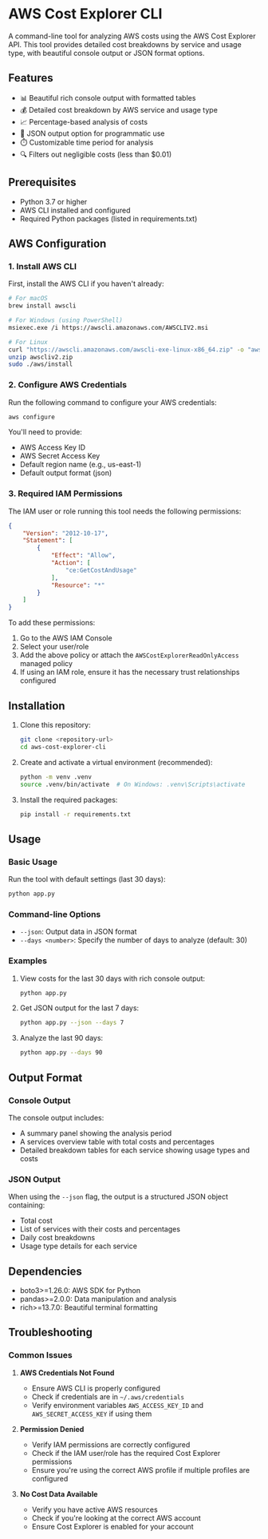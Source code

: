 # AWS Cost Explorer CLI

A command-line tool for analyzing AWS costs using the AWS Cost Explorer API. This tool provides detailed cost breakdowns by service and usage type, with beautiful console output or JSON format options.

## Features

- 📊 Beautiful rich console output with formatted tables
- 💰 Detailed cost breakdown by AWS service and usage type
- 📈 Percentage-based analysis of costs
- 🔄 JSON output option for programmatic use
- ⏱️ Customizable time period for analysis
- 🔍 Filters out negligible costs (less than $0.01)

## Prerequisites

- Python 3.7 or higher
- AWS CLI installed and configured
- Required Python packages (listed in requirements.txt)

## AWS Configuration

### 1. Install AWS CLI

First, install the AWS CLI if you haven't already:
```bash
# For macOS
brew install awscli

# For Windows (using PowerShell)
msiexec.exe /i https://awscli.amazonaws.com/AWSCLIV2.msi

# For Linux
curl "https://awscli.amazonaws.com/awscli-exe-linux-x86_64.zip" -o "awscliv2.zip"
unzip awscliv2.zip
sudo ./aws/install
```

### 2. Configure AWS Credentials

Run the following command to configure your AWS credentials:
```bash
aws configure
```

You'll need to provide:
- AWS Access Key ID
- AWS Secret Access Key
- Default region name (e.g., us-east-1)
- Default output format (json)

### 3. Required IAM Permissions

The IAM user or role running this tool needs the following permissions:

```json
{
    "Version": "2012-10-17",
    "Statement": [
        {
            "Effect": "Allow",
            "Action": [
                "ce:GetCostAndUsage"
            ],
            "Resource": "*"
        }
    ]
}
```

To add these permissions:
1. Go to the AWS IAM Console
2. Select your user/role
3. Add the above policy or attach the `AWSCostExplorerReadOnlyAccess` managed policy
4. If using an IAM role, ensure it has the necessary trust relationships configured

## Installation

1. Clone this repository:
   ```bash
   git clone <repository-url>
   cd aws-cost-explorer-cli
   ```

2. Create and activate a virtual environment (recommended):
   ```bash
   python -m venv .venv
   source .venv/bin/activate  # On Windows: .venv\Scripts\activate
   ```

3. Install the required packages:
   ```bash
   pip install -r requirements.txt
   ```

## Usage

### Basic Usage

Run the tool with default settings (last 30 days):
```bash
python app.py
```

### Command-line Options

- `--json`: Output data in JSON format
- `--days <number>`: Specify the number of days to analyze (default: 30)

### Examples

1. View costs for the last 30 days with rich console output:
   ```bash
   python app.py
   ```

2. Get JSON output for the last 7 days:
   ```bash
   python app.py --json --days 7
   ```

3. Analyze the last 90 days:
   ```bash
   python app.py --days 90
   ```

## Output Format

### Console Output

The console output includes:
- A summary panel showing the analysis period
- A services overview table with total costs and percentages
- Detailed breakdown tables for each service showing usage types and costs

### JSON Output

When using the `--json` flag, the output is a structured JSON object containing:
- Total cost
- List of services with their costs and percentages
- Daily cost breakdowns
- Usage type details for each service

## Dependencies

- boto3>=1.26.0: AWS SDK for Python
- pandas>=2.0.0: Data manipulation and analysis
- rich>=13.7.0: Beautiful terminal formatting

## Troubleshooting

### Common Issues

1. **AWS Credentials Not Found**
   - Ensure AWS CLI is properly configured
   - Check if credentials are in `~/.aws/credentials`
   - Verify environment variables `AWS_ACCESS_KEY_ID` and `AWS_SECRET_ACCESS_KEY` if using them

2. **Permission Denied**
   - Verify IAM permissions are correctly configured
   - Check if the IAM user/role has the required Cost Explorer permissions
   - Ensure you're using the correct AWS profile if multiple profiles are configured

3. **No Cost Data Available**
   - Verify you have active AWS resources
   - Check if you're looking at the correct AWS account
   - Ensure Cost Explorer is enabled for your account

